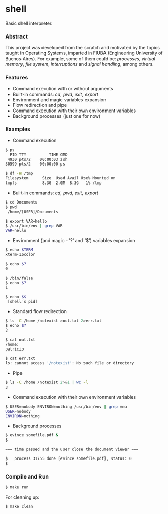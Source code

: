 # shell

Basic shell interpreter.

### Abstract

This project was developed from the scratch and motivated by the topics taught in Operating Systems, imparted in FIUBA (Engineering University of Buenos Aires). For example, some of them could be: *processes*, *virtual memory*, *file system*, *interruptions* and *signal handling*, among others.  



### Features 

- Command execution with or without arguments
- Built-in commands: _cd_, _pwd_, _exit_, _export_
- Environment and magic variables expansion
- Flow redirection and pipe
- Command execution with their own environment variables
- Background processes (just one for now)  


### Examples

- Command execution

```bash
$ ps
  PID TTY          TIME CMD
 4930 pts/2    00:00:03 zsh
30599 pts/2    00:00:00 ps
```

```bash
$ df -H /tmp
Filesystem      Size  Used Avail Use% Mounted on
tmpfs           8.3G  2.0M  8.3G   1% /tmp
```

- Built-in commands: _cd_, _pwd_, _exit_, _export_

```bash
$ cd Documents
$ pwd
 /home/[USER]/Documents

$ export VAR=hello
$ /usr/bin/env | grep VAR
VAR=hello
```

- Environment (and magic - '?' and '$') variables expansion

```bash
$ echo $TERM
xterm-16color

$ echo $?
0

$ /bin/false
$ echo $?
1

$ echo $$
 [shell´s pid]
```

- Standard flow redirection

```bash
$ ls -C /home /notexist >out.txt 2>err.txt
$ echo $?
2

$ cat out.txt
/home:
patricio

$ cat err.txt
ls: cannot access '/notexist': No such file or directory
```

- Pipe

```bash
$ ls -C /home /notexist 2>&1 | wc -l
3
```

- Command execution with their own environment variables

```bash
$ USER=nobody ENVIRON=nothing /usr/bin/env | grep =no
USER=nobody
ENVIRON=nothing
```

- Background processes

```bash
$ evince somefile.pdf &
$ 

=== time passed and the user close the document viewer ===

$ 	process 31755 done [evince somefile.pdf], status: 0
$ 
```



### Compile and Run

```bash
$ make run
```

For cleaning up:

```bash
$ make clean
```

